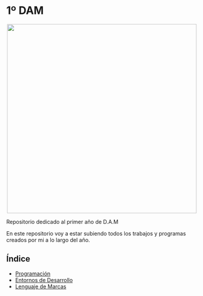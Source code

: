 # 1º DAM

</div align="justify">

<p align="center">
  <img src="https://www3.gobiernodecanarias.org/medusa/edublog/iespuertodelacruztelesforobravo/wp-content/uploads/sites/408/2021/06/logotipo-fondo-transparente-4.png" width="500px">
</p>  


Repositorio dedicado al primer año de D.A.M

En este repositorio voy a estar subiendo todos los trabajos y programas creados por mi a lo largo del año.

## Índice

- [Programación](#https://github.com/Gavila25/1DAM/blob/main/1er%20Trimestre/Pro/Pro.md#programaci%C3%B3n)
- [Entornos de Desarrollo](#https://github.com/Gavila25/1DAM/blob/main/1er%20Trimestre/LND/LND.md#lenguaje-de-marcas)
- [Lenguaje de Marcas](#https://github.com/Gavila25/1DAM/blob/main/1er%20Trimestre/ETS/ETS.md#entornos-de-desarrollo)

</div>
